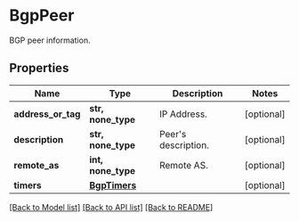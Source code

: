 # BgpPeer

BGP peer information.

## Properties
Name | Type | Description | Notes
------------ | ------------- | ------------- | -------------
**address_or_tag** | **str, none_type** | IP Address. | [optional] 
**description** | **str, none_type** | Peer&#39;s description. | [optional] 
**remote_as** | **int, none_type** | Remote AS. | [optional] 
**timers** | [**BgpTimers**](BgpTimers.md) |  | [optional] 

[[Back to Model list]](../README.md#documentation-for-models) [[Back to API list]](../README.md#documentation-for-api-endpoints) [[Back to README]](../README.md)


